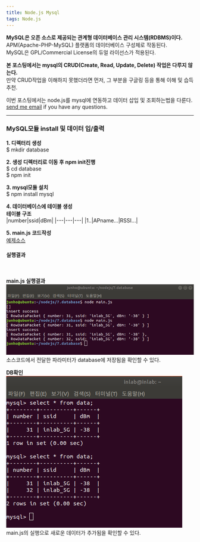 ```yaml
---
title: Node.js Mysql
tags: Node.js
---
```


**MySQL은 오픈 소스로 제공되는 관계형 데이터베이스 관리 시스템(RDBMS)이다.**  
APM(Apache-PHP-MySQL) 플랫폼의 데이터베이스 구성체로 작동된다.  
MySQL은 GPL/Commercial License의 듀얼 라이선스가 적용된다.  

**본 포스팅에서는 mysql의 CRUD(Create, Read, Update, Delete) 작업은 다루지 않는다.**  
만약 CRUD작업을 이해하지 못했더라면 먼저, 그 부분을 구글링 등을 통해 이해 및 습득추천.  

이번 포스팅에서는 node.js를 mysql에 연동하고 데이터 삽입 및 조회하는법을 다룬다.  
 [send me email](mailto:jewel7492@gmail.com) if you have any questions.

<!--more-->

---

### MySQL모듈 install 및 데이터 입/출력  
**1. 디렉터리 생성**  
$ mkdir database 

**2. 생성 디렉터리로 이동 후 npm init진행**  
$ cd database  
$ npm init  

**3. mysql모듈 설치**  
$ npm install mysql  

**4. 데이터베이스에 테이블 생성**  
**테이블 구조**  
|number|ssid|dBm|
|---|---|---|
|1..|APname...|RSSI...|  

**5. main.js 코드작성**  
[예제소스](https://github.com/limjunho/node.js/tree/master/Mysql)

#### 실행결과  
<br />

**main.js 실행결과**  
![그림1](/assets/Node.js/Mysql/1.png)  
소스코드에서 전달한 파라미터가 database에 저장됨을 확인할 수 있다.  

**DB확인**  
![그림2](/assets/Node.js/Mysql/2.png)  
main.js의 실행으로 새로운 데이터가 추가됨을 확인할 수 있다.  